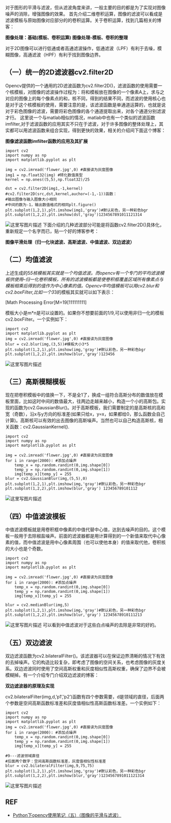 对于图形的平滑与滤波，但从滤波角度来讲，一般主要的目的都是为了实现对图像噪声的消除，增强图像的效果。
首先介绍二维卷积运算，图像的滤波可以看成是滤波模板与原始图像对应部分的的卷积运算。关于卷积运算，找到几篇相关的博客：

**图像处理：基础(模板、卷积运算)**
**图像处理-模板、卷积的整理**

对于2D图像可以进行低通或者高通滤波操作，低通滤波（LPF）有利于去噪，模糊图像，高通滤波（HPF）有利于找到图像边界。

## （一）统一的2D滤波器cv2.filter2D

Opencv提供的一个通用的2D滤波函数为cv2.filter2D()，滤波函数的使用需要一个核模板，对图像的滤波操作过程为：将和模板放在图像的一个像素A上，求与之对应的图像上的每个像素点的和，核不同，得到的结果不同，而滤波的使用核心也是对于这个核模板的使用，需要注意的是，该滤波函数是单通道运算的，也就是说对于彩色图像的滤波，需要将彩色图像的各个通道提取出来，对各个通道分别滤波才行。
这里说一个与matlab相似的情况，matlab中也有一个类似的滤波函数imfilter,对于滤波函数的应用其实不只在于滤波，对于许多图像的整体处理上，其实都可以用滤波函数来组合实现，得到更快的效果，相关的介绍间下面这个博客：

**图像滤波函数imfilter函数的应用及其扩展**

```
import cv2
import numpy as np
import matplotlib.pyplot as plt

img = cv2.imread('flower.jpg',0) #直接读为灰度图像
img1 = np.float32(img) #转化数值类型
kernel = np.ones((5,5),np.float32)/25

dst = cv2.filter2D(img1,-1,kernel)
#cv2.filter2D(src,dst,kernel,auchor=(-1,-1))函数：
#输出图像与输入图像大小相同
#中间的数为-1，输出数值格式的相同plt.figure()
plt.subplot(1,2,1),plt.imshow(img1,'gray')#默认彩色，另一种彩色bgr
plt.subplot(1,2,2),plt.imshow(dst,'gray')1234567891011121314
```

![这里写图片描述](https://img-blog.csdn.net/20150710112550116)
下面介绍的几种滤波部分可能是将函数cv2.filter2D()具体化，重新规定一个名字而已，贴一个好的博客参考：

**图像平滑处理（归一化块滤波、高斯滤波、中值滤波、双边滤波）**

## （二）均值滤波

上述生成的5*5核模板其实就是一个均值滤波。而opencv有一个专门的平均滤波模板供使用–归一化卷积模板，所有的滤波模板都是使卷积框覆盖区域所有像素点与模板相乘后得到的值作为中心像素的值。Opencv中均值模板可以用cv2.blur和cv2.boxFilter,比如一个3*3的模板其实就可以如下表示：

[Math Processing Error]M=19[111111111]





模板大小是m*n是可以设置的。如果你不想要前面的1/9,可以使用非归一化的模板cv2.boxFilter。一个实例如下：

```
import cv2
import matplotlib.pyplot as plt
img = cv2.imread('flower.jpg',0) #直接读为灰度图像
blur = cv2.blur(img,(3,5))#模板大小3*5
plt.subplot(1,2,1),plt.imshow(img,'gray')#默认彩色，另一种彩色bgr
plt.subplot(1,2,2),plt.imshow(blur,'gray')123456
```

![这里写图片描述](https://img-blog.csdn.net/20150710112711192)

## （三）高斯模糊模板

现在把卷积模板中的值换一下，不是全1了，换成一组符合高斯分布的数值放在模板里面，比如这时中间的数值最大，往两边走越来越小，构造一个小的高斯包。实现的函数为cv2.GaussianBlur()。对于高斯模板，我们需要制定的是高斯核的高和宽（奇数），沿x与y方向的标准差(如果只给x，y=x，如果都给0，那么函数会自己计算)。高斯核可以有效的出去图像的高斯噪声。当然也可以自己构造高斯核，相关函数：cv2.GaussianKernel().

```
import cv2
import numpy as np
import matplotlib.pyplot as plt

img = cv2.imread('flower.jpg',0) #直接读为灰度图像
for i in range(2000): #添加点噪声
    temp_x = np.random.randint(0,img.shape[0])
    temp_y = np.random.randint(0,img.shape[1])
    img[temp_x][temp_y] = 255
blur = cv2.GaussianBlur(img,(5,5),0)
plt.subplot(1,2,1),plt.imshow(img,'gray')#默认彩色，另一种彩色bgr
plt.subplot(1,2,2),plt.imshow(blur,'gray') 123456789101112
```

![这里写图片描述](https://img-blog.csdn.net/20150710112807185)

## （四）中值滤波模板

中值滤波模板就是用卷积框中像素的中值代替中心值，达到去噪声的目的。这个模板一般用于去除椒盐噪声。前面的滤波器都是用计算得到的一个新值来取代中心像素的值，而中值滤波是用中心像素周围（也可以使他本身）的值来取代他，卷积核的大小也是个奇数。

```
import cv2
import numpy as np
import matplotlib.pyplot as plt

img = cv2.imread('flower.jpg',0) #直接读为灰度图像
for i in range(2000): #添加点噪声
    temp_x = np.random.randint(0,img.shape[0])
    temp_y = np.random.randint(0,img.shape[1])
    img[temp_x][temp_y] = 255

blur = cv2.medianBlur(img,5)
plt.subplot(1,2,1),plt.imshow(img,'gray')#默认彩色，另一种彩色bgr
plt.subplot(1,2,2),plt.imshow(blur,'gray') 12345678910111213
```

![这里写图片描述](https://img-blog.csdn.net/20150710112851876)
可以看到中值滤波对于这些白点噪声的去除是非常的好的。

## （五）双边滤波

双边滤波函数为cv2.bilateralFilter()。该滤波器可以在保证边界清晰的情况下有效的去掉噪声。它的构造比较复杂，即考虑了图像的空间关系，也考虑图像的灰度关系。双边滤波同时使用了空间高斯权重和灰度相似性高斯权重，确保了边界不会被模糊掉。有一个介绍专门介绍双边滤波的博客：

**双边滤波器的原理及实现**

cv2.bilateralFilter(img,d,’p1’,’p2’)函数有四个参数需要，d是领域的直径，后面两个参数是空间高斯函数标准差和灰度值相似性高斯函数标准差。一个实例如下：

```
import cv2
import numpy as np
import matplotlib.pyplot as plt
img = cv2.imread('flower.jpg',0) #直接读为灰度图像
for i in range(2000): #添加点噪声
    temp_x = np.random.randint(0,img.shape[0])
    temp_y = np.random.randint(0,img.shape[1])
    img[temp_x][temp_y] = 255

#9---滤波领域直径
#后面两个数字：空间高斯函数标准差，灰度值相似性标准差
blur = cv2.bilateralFilter(img,9,75,75)
plt.subplot(1,2,1),plt.imshow(img,'gray')#默认彩色，另一种彩色bgr
plt.subplot(1,2,2),plt.imshow(blur,'gray')1234567891011121314
```

![这里写图片描述](https://img-blog.csdn.net/20150710113031529)



## REF

- [Python下opencv使用笔记（五）（图像的平滑与滤波）](https://blog.csdn.net/on2way/article/details/46828567)
